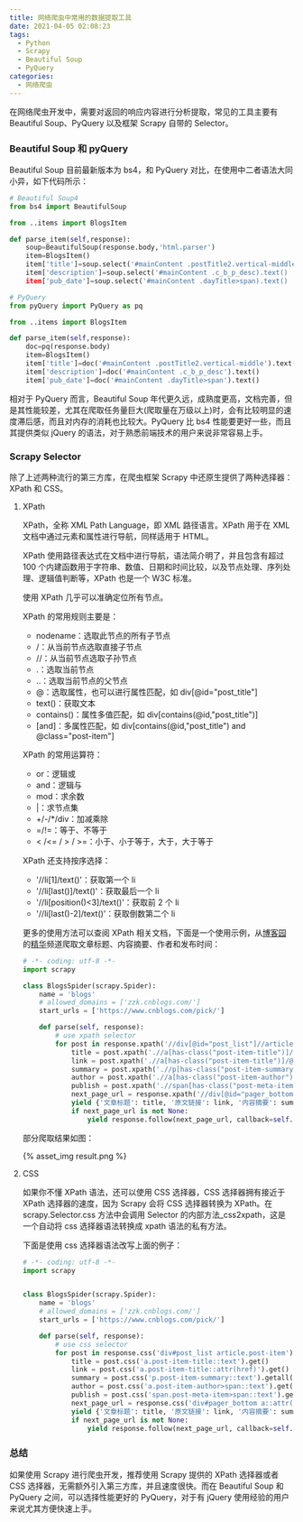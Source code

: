 ```yaml
---
title: 网络爬虫中常用的数据提取工具
date: 2021-04-05 02:08:23
tags:
  - Python
  - Scrapy
  - Beautiful Soup
  - PyQuery
categories:
  - 网络爬虫
---
```


在网络爬虫开发中，需要对返回的响应内容进行分析提取，常见的工具主要有 Beautiful Soup、PyQuery 以及框架 Scrapy 自带的 Selector。

### Beautiful Soup 和 pyQuery

Beautiful Soup 目前最新版本为 bs4，和 PyQuery 对比，在使用中二者语法大同小异，如下代码所示：

```python
# Beautiful Soup4
from bs4 import BeautifulSoup

from ..items import BlogsItem

def parse_item(self,response):
    soup=BeautifulSoup(response.body,'html.parser')
    item=BlogsItem()
    item['title']=soup.select('#mainContent .postTitle2.vertical-middle').text()
    item['description']=soup.select('#mainContent .c_b_p_desc).text()
    item['pub_date']=soup.select('#mainContent .dayTitle>span).text()
```

```python
# PyQuery
from pyQuery import PyQuery as pq

from ..items import BlogsItem

def parse_item(self,response):
    doc=pq(response.body)
    item=BlogsItem()
    item['title']=doc('#mainContent .postTitle2.vertical-middle').text()
    item['description']=doc('#mainContent .c_b_p_desc').text()
    item['pub_date']=doc('#mainContent .dayTitle>span').text()
```

相对于 PyQuery 而言，Beautiful Soup 年代更久远，成熟度更高，文档完善，但是其性能较差，尤其在爬取任务量巨大(爬取量在万级以上)时，会有比较明显的速度滞后感，而且对内存的消耗也比较大。PyQuery 比 bs4 性能要更好一些，而且其提供类似 jQuery 的语法，对于熟悉前端技术的用户来说非常容易上手。

### Scrapy Selector

除了上述两种流行的第三方库，在爬虫框架 Scrapy 中还原生提供了两种选择器：XPath 和 CSS。

1. XPath

   XPath，全称 XML Path Language，即 XML 路径语言。XPath 用于在 XML 文档中通过元素和属性进行导航，同样适用于 HTML。

   XPath 使用路径表达式在文档中进行导航，语法简介明了，并且包含有超过 100 个内建函数用于字符串、数值、日期和时间比较，以及节点处理、序列处理、逻辑值判断等，XPath 也是一个 W3C 标准。

   使用 XPath 几乎可以准确定位所有节点。

   XPath 的常用规则主要是：

   - nodename：选取此节点的所有子节点
   - /：从当前节点选取直接子节点
   - //：从当前节点选取子孙节点
   - .：选取当前节点
   - ..：选取当前节点的父节点
   - @：选取属性，也可以进行属性匹配，如 div[@id="post_title"]
   - text()：获取文本
   - contains()：属性多值匹配，如 div[contains(@id,"post_title")]
   - [and]：多属性匹配，如 div[contains(@id,"post_title") and @class="post-item"]

   XPath 的常用运算符：

   - or：逻辑或
   - and：逻辑与
   - mod：求余数
   - |：求节点集
   - +/-/\*/div：加减乘除
   - =/!=：等于、不等于
   - < /<= / > / >=：小于、小于等于，大于，大于等于

   XPath 还支持按序选择：

   - '//li[1]/text()'：获取第一个 li
   - '//li[last()]/text()'：获取最后一个 li
   - '//li[position()<3]/text()'：获取前 2 个 li
   - '//li[last()-2]/text()'：获取倒数第二个 li

   更多的使用方法可以查阅 XPath 相关文档，下面是一个使用示例，从[博客园](https://www.cnblogs.com)的[精华](https://www.cnblog.com/pick/)频道爬取文章标题、内容摘要、作者和发布时间：

   ```python
   # -*- coding: utf-8 -*-
   import scrapy

   class BlogsSpider(scrapy.Spider):
       name = 'blogs'
       # allowed_domains = ['zzk.cnblogs.com/']
       start_urls = ['https://www.cnblogs.com/pick/']

       def parse(self, response):
           # use xpath selector
           for post in response.xpath('//div[@id="post_list"]//article[has-class("post-item")]'):
               title = post.xpath('.//a[has-class("post-item-title")]/text()').get()
               link = post.xpath('.//a[has-class("post-item-title")]/@href').get()
               summary = post.xpath('.//p[has-class("post-item-summary")]/text()').getall()[-1].strip()
               author = post.xpath('.//a[has-class("post-item-author")]/span/text()').get()
               publish = post.xpath('.//span[has-class("post-meta-item")]/span/text()').get()
               next_page_url = response.xpath('//div[@id="pager_bottom"]//a/@href')[-1]
               yield {'文章标题': title, '原文链接': link, '内容摘要': summary, '作者': author, '发布时间': publish}
               if next_page_url is not None:
                   yield response.follow(next_page_url, callback=self.parse)
   ```

   部分爬取结果如图：

   {% asset_img result.png %}

2. CSS

   如果你不懂 XPath 语法，还可以使用 CSS 选择器，CSS 选择器拥有接近于 XPath 选择器的速度，因为 Scrapy 会将 CSS 选择器转换为 XPath。在 scrapy.Selector.css 方法中会调用 Selector 的内部方法\_css2xpath，这是一个自动将 css 选择器语法转换成 xpath 语法的私有方法。

   下面是使用 css 选择器语法改写上面的例子：

   ```python
   # -*- coding: utf-8 -*-
   import scrapy


   class BlogsSpider(scrapy.Spider):
       name = 'blogs'
       # allowed_domains = ['zzk.cnblogs.com/']
       start_urls = ['https://www.cnblogs.com/pick/']

       def parse(self, response):
           # use css selector
           for post in response.css('div#post_list article.post-item'):
               title = post.css('a.post-item-title::text').get()
               link = post.css('a.post-item-title::attr(href)').get()
               summary = post.css('p.post-item-summary::text').getall()[-1].strip()
               author = post.css('a.post-item-author>span::text').get()
               publish = post.css('span.post-meta-item>span::text').get()
               next_page_url = response.css('div#pager_bottom a::attr(href)')[-1]
               yield {'文章标题': title, '原文链接': link, '内容摘要': summary, '作者': author, '发布时间': publish}
               if next_page_url is not None:
                   yield response.follow(next_page_url, callback=self.parse)

   ```

### 总结

如果使用 Scrapy 进行爬虫开发，推荐使用 Scrapy 提供的 XPath 选择器或者 CSS 选择器，无需额外引入第三方库，并且速度很快。而在 Beautiful Soup 和 PyQuery 之间，可以选择性能更好的 PyQuery，对于有 jQuery 使用经验的用户来说尤其方便快速上手。
